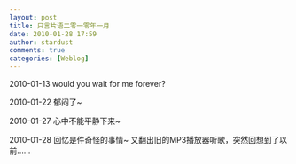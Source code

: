 ```yaml
---
layout: post
title: 只言片语二零一零年一月
date: 2010-01-28 17:59
author: stardust
comments: true
categories: [Weblog]
---
```

2010-01-13 would you wait for me forever?

2010-01-22 郁闷了~

2010-01-27 心中不能平静下来~

2010-01-28 回忆是件奇怪的事情~ 又翻出旧的MP3播放器听歌，突然回想到了以前……
